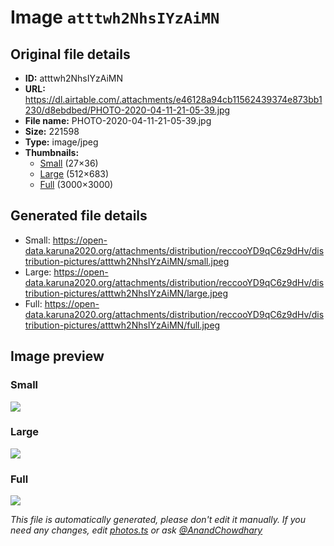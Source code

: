 # Image `atttwh2NhsIYzAiMN`

## Original file details

- **ID:** atttwh2NhsIYzAiMN
- **URL:** https://dl.airtable.com/.attachments/e46128a94cb11562439374e873bb1230/d8ebdbed/PHOTO-2020-04-11-21-05-39.jpg
- **File name:** PHOTO-2020-04-11-21-05-39.jpg
- **Size:** 221598
- **Type:** image/jpeg
- **Thumbnails:**
  - [Small](https://dl.airtable.com/.attachmentThumbnails/a128ddee28efdde0ad97e68d17376a00/b45b2585) (27×36)
  - [Large](https://dl.airtable.com/.attachmentThumbnails/ca6852f232491d9f0b63edf819233d2d/e9155915) (512×683)
  - [Full](https://dl.airtable.com/.attachmentThumbnails/1955627b12eeea89a594c423be911fdb/fa841599) (3000×3000)

## Generated file details

- Small: https://open-data.karuna2020.org/attachments/distribution/reccooYD9qC6z9dHv/distribution-pictures/atttwh2NhsIYzAiMN/small.jpeg
- Large: https://open-data.karuna2020.org/attachments/distribution/reccooYD9qC6z9dHv/distribution-pictures/atttwh2NhsIYzAiMN/large.jpeg
- Full: https://open-data.karuna2020.org/attachments/distribution/reccooYD9qC6z9dHv/distribution-pictures/atttwh2NhsIYzAiMN/full.jpeg

## Image preview

### Small

![](https://open-data.karuna2020.org/attachments/distribution/reccooYD9qC6z9dHv/distribution-pictures/atttwh2NhsIYzAiMN/small.jpeg)

### Large

![](https://open-data.karuna2020.org/attachments/distribution/reccooYD9qC6z9dHv/distribution-pictures/atttwh2NhsIYzAiMN/large.jpeg)

### Full

![](https://open-data.karuna2020.org/attachments/distribution/reccooYD9qC6z9dHv/distribution-pictures/atttwh2NhsIYzAiMN/full.jpeg)

_This file is automatically generated, please don't edit it manually. If you need any changes, edit [photos.ts](/photos.ts) or ask [@AnandChowdhary](https://github.com/AnandChowdhary)_
